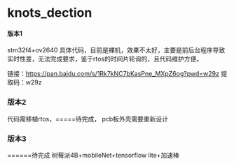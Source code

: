 # knots_dection



#### 版本1
stm32f4+ov2640
具体代码，目前是裸机，效果不太好，主要是前后台程序导致实时性差，无法完成要求，鉴于rtos的时间片轮询的，且代码维护方便。

链接：https://pan.baidu.com/s/1Rk7kNC7bKasPne_MXpZ6og?pwd=w29z 
提取码：w29z


### 版本2
代码需移植rtos，=====待完成，
pcb板外壳需要重新设计


### 版本3 
======待完成
树莓派4B+mobileNet+tensorflow lite+加速棒
